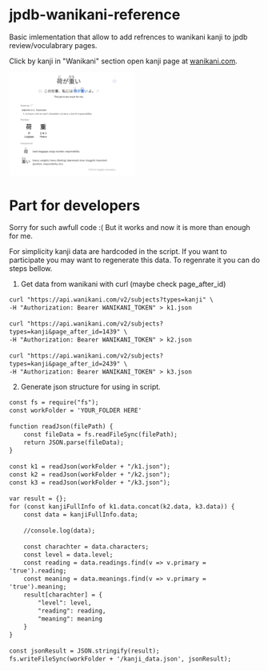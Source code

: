 # jpdb-wanikani-reference

Basic imlementation that allow to add refrences to wanikani kanji to jpdb review/voculabrary pages.

Click by kanji in "Wanikani" section open kanji page at [wanikani.com](https://www.wanikani.com/).

<img src="review_example.jpg" width="50%" height="50%">

# Part for developers
Sorry for such awfull code :( But it works and now it is more than enough for me.

For simplicity kanji data are hardcoded in the script. 
If you want to participate you may want to regenerate this data.
To regenrate it you can do steps bellow.
1) Get data from wanikani with curl (maybe check page_after_id)
```
curl "https://api.wanikani.com/v2/subjects?types=kanji" \
-H "Authorization: Bearer WANIKANI_TOKEN" > k1.json

curl "https://api.wanikani.com/v2/subjects?types=kanji&page_after_id=1439" \
-H "Authorization: Bearer WANIKANI_TOKEN" > k2.json

curl "https://api.wanikani.com/v2/subjects?types=kanji&page_after_id=2439" \
-H "Authorization: Bearer WANIKANI_TOKEN" > k3.json
```
2) Generate json structure for using in script.
```
const fs = require("fs");
const workFolder = 'YOUR_FOLDER HERE'

function readJson(filePath) {
    const fileData = fs.readFileSync(filePath);
    return JSON.parse(fileData);
}

const k1 = readJson(workFolder + "/k1.json");
const k2 = readJson(workFolder + "/k2.json");
const k3 = readJson(workFolder + "/k3.json");

var result = {};
for (const kanjiFullInfo of k1.data.concat(k2.data, k3.data)) {
    const data = kanjiFullInfo.data;

    //console.log(data);

    const charachter = data.characters;
    const level = data.level;
    const reading = data.readings.find(v => v.primary = 'true').reading;
    const meaning = data.meanings.find(v => v.primary = 'true').meaning;
    result[charachter] = {
        "level": level,
        "reading": reading,
        "meaning": meaning
    }
}

const jsonResult = JSON.stringify(result);
fs.writeFileSync(workFolder + '/kanji_data.json', jsonResult);
```

